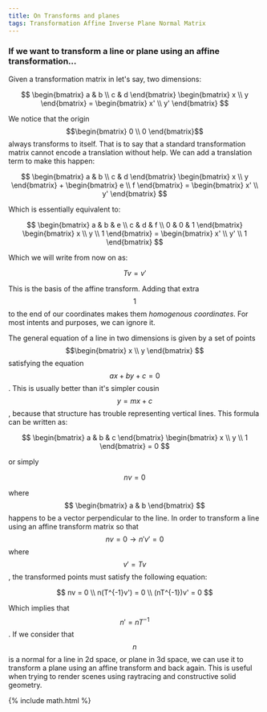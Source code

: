 ```yaml
---
title: On Transforms and planes
tags: Transformation Affine Inverse Plane Normal Matrix
---
```


### If we want to transform a line or plane using an affine transformation...

Given a transformation matrix in let's say, two dimensions:

$$
\begin{bmatrix} a & b \\ c & d \end{bmatrix}
\begin{bmatrix} x \\ y \end{bmatrix} =
\begin{bmatrix} x' \\ y' \end{bmatrix}
$$

We notice that the origin $$\begin{bmatrix} 0 \\ 0 \end{bmatrix}$$ always transforms to itself. That is to say
that a standard transformation matrix cannot encode a translation without help. We can add a translation term to
make this happen:

$$
\begin{bmatrix} a & b \\ c & d \end{bmatrix}
\begin{bmatrix} x \\ y \end{bmatrix} +
\begin{bmatrix} e \\ f \end{bmatrix} =
\begin{bmatrix} x' \\ y' \end{bmatrix}
$$

Which is essentially equivalent to:

$$
\begin{bmatrix} a & b & e \\ c & d & f \\ 0 & 0 & 1 \end{bmatrix}
\begin{bmatrix} x \\ y \\ 1 \end{bmatrix} =
\begin{bmatrix} x' \\ y' \\ 1 \end{bmatrix}
$$

Which we will write from now on as:

$$
Tv = v'
$$

This is the basis of the affine transform. Adding that extra $$1$$ to the end of our coordinates makes them
*homogenous coordinates*. For most intents and
purposes, we can ignore it.

The general equation of a line in two dimensions is given by a set of points $$\begin{bmatrix} x \\ y
\end{bmatrix} $$ satisfying the equation $$ ax + by + c = 0 $$. This is usually better than it's simpler cousin $$ y
= mx + c $$, because that structure has trouble representing vertical lines. This formula can be written as:

$$
\begin{bmatrix} a & b & c \end{bmatrix}
\begin{bmatrix} x \\ y \\ 1 \end{bmatrix} = 0
$$

or simply

$$
nv = 0
$$

where $$ \begin{bmatrix} a & b \end{bmatrix} $$ happens to be a vector perpendicular to the line. In order to
transform a line using an affine transform matrix so that $$nv = 0 \rightarrow n'v' = 0$$ where $$v' = Tv $$, the
transformed points must satisfy the following equation:

$$
nv = 0 \\
n(T^{-1}v') = 0 \\
(nT^{-1})v' = 0
$$

Which implies that $$n' = nT^{-1} $$. If we consider that $$n$$ is a normal for a line in 2d space, or plane in 3d
space, we can use it to transform a plane using an affine transform and back again. This is useful when trying to
render scenes using raytracing and constructive solid geometry.

{% include math.html %}
